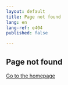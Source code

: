 ```yaml
---
layout: default
title: Page not found
lang: en
lang-ref: e404
published: false

---
```

## Page not found

[Go to the homepage](/ "Back to homepage")
